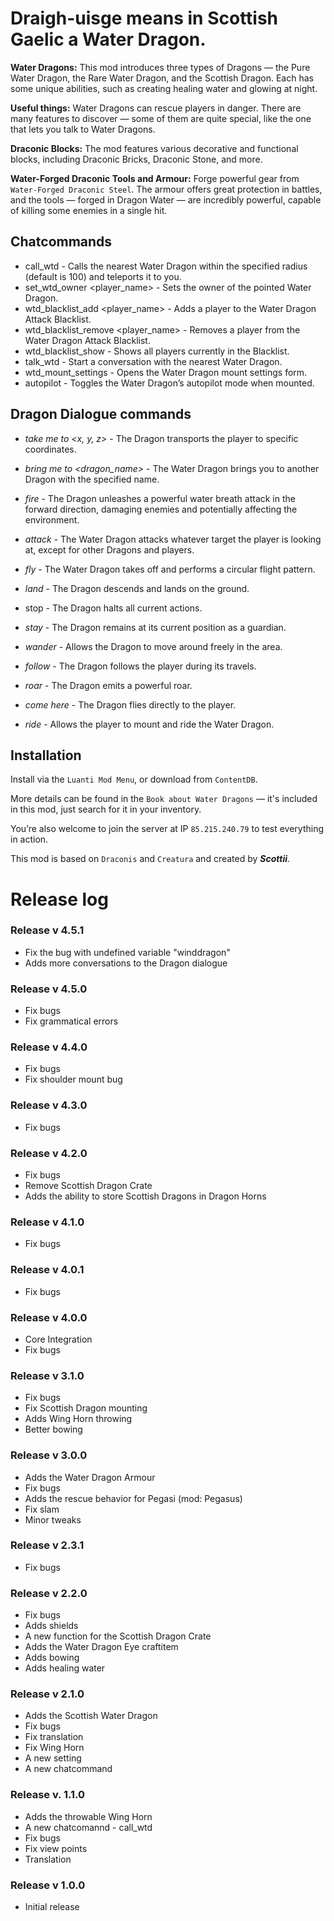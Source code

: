 # Draigh-uisge means in Scottish Gaelic a Water Dragon.

**Water Dragons:** This mod introduces three types of Dragons — the Pure Water Dragon, the Rare Water Dragon, and the Scottish Dragon. Each has some unique abilities, such as creating healing water and glowing at night.

**Useful things:** Water Dragons can rescue players in danger. There are many features to discover — some of them are quite special, like the one that lets you talk to Water Dragons.

**Draconic Blocks:** The mod features various decorative and functional blocks, including Draconic Bricks, Draconic Stone, and more.

**Water-Forged Draconic Tools and Armour:** Forge powerful gear from `Water-Forged Draconic Steel`. The armour offers great protection in battles, and the tools — forged in Dragon Water — are incredibly powerful, capable of killing some enemies in a single hit.

## Chatcommands
- call_wtd <radius> - Calls the nearest Water Dragon within the specified radius (default is 100) and teleports it to you.
- set_wtd_owner <player_name> - Sets the owner of the pointed Water Dragon.
- wtd_blacklist_add <player_name> - Adds a player to the Water Dragon Attack Blacklist.
- wtd_blacklist_remove <player_name> - Removes a player from the Water Dragon Attack Blacklist.
- wtd_blacklist_show - Shows all players currently in the Blacklist.
- talk_wtd - Start a conversation with the nearest Water Dragon.
- wtd_mount_settings - Opens the Water Dragon mount settings form.
- autopilot - Toggles the Water Dragon’s autopilot mode when mounted.


## Dragon Dialogue commands
- *take me to <x, y, z>* - The Dragon transports the player to specific coordinates.
- *bring me to <dragon_name>* - The Water Dragon brings you to another Dragon with the specified name.
- *fire* - The Dragon unleashes a powerful water breath attack in the forward direction, damaging enemies and potentially affecting the environment.
- *attack* - The Water Dragon attacks whatever target the player is looking at, except for other Dragons and players.
- *fly* - The Water Dragon takes off and performs a circular flight pattern.
- *land* - The Dragon descends and lands on the ground.

- stop - The Dragon halts all current actions.
- *stay* - The Dragon remains at its current position as a guardian.
- *wander* - Allows the Dragon to move around freely in the area.
- *follow* - The Dragon follows the player during its travels.
- *roar* - The Dragon emits a powerful roar.
- *come here* - The Dragon flies directly to the player.
- *ride* - Allows the player to mount and ride the Water Dragon.
	
	
## Installation
Install via the `Luanti Mod Menu`, or download from `ContentDB`.

More details can be found in the `Book about Water Dragons` — it's included in this mod, just search for it in your inventory.
	
You’re also welcome to join the server at IP `85.215.240.79` to test everything in action.

This mod is based on `Draconis` and `Creatura` and created by ***Scottii***.

# Release log

### Release v 4.5.1
- Fix the bug with undefined variable "winddragon"
- Adds more conversations to the Dragon dialogue
	
### Release v 4.5.0
- Fix bugs
- Fix grammatical errors

### Release v 4.4.0
- Fix bugs
- Fix shoulder mount bug

### Release v 4.3.0
- Fix bugs

### Release v 4.2.0
- Fix bugs
- Remove Scottish Dragon Crate
- Adds the ability to store Scottish Dragons in Dragon Horns

### Release v 4.1.0
- Fix bugs

### Release v 4.0.1
- Fix bugs

### Release v 4.0.0
- Core Integration
- Fix bugs

### Release v 3.1.0
- Fix bugs
- Fix Scottish Dragon mounting
- Adds Wing Horn throwing
- Better bowing

### Release v 3.0.0
- Adds the Water Dragon Armour
- Fix bugs
- Adds the rescue behavior for Pegasi (mod: Pegasus)
- Fix slam
- Minor tweaks

### Release v 2.3.1
- Fix bugs

### Release v 2.2.0
- Fix bugs
- Adds shields
- A new function for the Scottish Dragon Crate
- Adds the Water Dragon Eye craftitem
- Adds bowing
- Adds healing water

### Release v 2.1.0
- Adds the Scottish Water Dragon
- Fix bugs
- Fix translation
- Fix Wing Horn
- A new setting
- A new chatcommand

### Release v. 1.1.0
- Adds the throwable Wing Horn
- A new chatcomannd - call_wtd
- Fix bugs
- Fix view points
- Translation

### Release v 1.0.0
- Initial release

